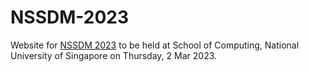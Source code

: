 # NSSDM-2023

Website for [NSSDM 2023](https://wing-nus.github.io/NSSDM-2023/) to be held at School of Computing, National University of Singapore on Thursday, 2 Mar 2023. 
